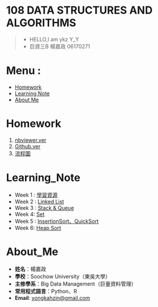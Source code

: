 # 108 DATA STRUCTURES AND ALGORITHMS
>* HELLO,I am ykz Y_Y
>* 巨資三B 楊嘉政 06170271

# Menu :
* [Homework](#Homework)
* [Learning Note](#Learning_Note)
* [About Me](#About_Me)
 
# Homework
1. [nbviewer.ver](https://nbviewer.jupyter.org/github/ykz0608/DSA/blob/master/Homework/QuickSort.ipynb)
2. [Github.ver](https://github.com/ykz0608/DSA/blob/master/Homework/QuickSort.ipynb)
3. [流程圖](https://github.com/ykz0608/DSA/blob/master/image/Untitled%20Diagram.svg)

# Learning_Note
* Week 1 : [學習資源](https://github.com/ykz0608/DSA/tree/master/week%201)
* Week 2 : [Linked List](https://github.com/ykz0608/DSA/tree/master/week%202)
* Week 3 : [Stack & Queue](https://github.com/ykz0608/DSA/tree/master/week%203)
* Week 4:  [Set](https://github.com/ykz0608/DSA/tree/master/week%204)
* Week 5 : [InsertionSort、QuickSort](https://github.com/ykz0608/DSA/tree/master/week%205)
* Week 6:  [Heap Sort](https://github.com/ykz0608/DSA/tree/master/week%206)
  
 
# About_Me
- **姓名**：楊嘉政
- **學校**：Soochow University（東吳大學）
- **主修學系**：Big Data Management（巨量資料管理）
- **常用程式語言**：Python、R
- **Email**: yongkahzin@gmail.com
